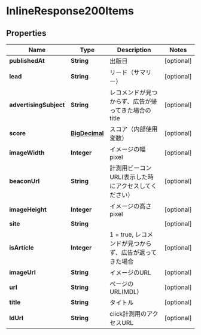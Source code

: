 
# InlineResponse200Items

## Properties
Name | Type | Description | Notes
------------ | ------------- | ------------- | -------------
**publishedAt** | **String** | 出版日 |  [optional]
**lead** | **String** | リード（サマリー） |  [optional]
**advertisingSubject** | **String** | レコメンドが見つからず、広告が帰ってきた場合のtitle |  [optional]
**score** | [**BigDecimal**](BigDecimal.md) | スコア（内部使用変数） |  [optional]
**imageWidth** | **Integer** | イメージの幅pixel |  [optional]
**beaconUrl** | **String** | 計測用ビーコンURL(表示した時にアクセスしてください） |  [optional]
**imageHeight** | **Integer** | イメージの高さpixel |  [optional]
**site** | **String** |  |  [optional]
**isArticle** | **Integer** | 1 &#x3D; true, レコメンドが見つからず、広告が返ってきた場合 |  [optional]
**imageUrl** | **String** | イメージのURL |  [optional]
**url** | **String** | ページのURL(MDL) |  [optional]
**title** | **String** | タイトル |  [optional]
**ldUrl** | **String** | click計測用のアクセスURL |  [optional]



